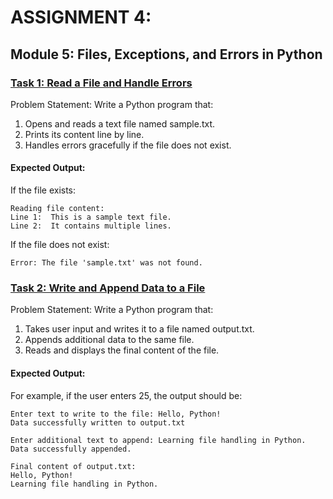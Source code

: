 # ASSIGNMENT 4:
## Module 5: Files, Exceptions, and Errors in Python
 
### [Task 1: Read a File and Handle Errors](./Task4.1.py) 
Problem Statement:  Write a Python program that:
1.   Opens and reads a text file named sample.txt.
2.   Prints its content line by line.
3.   Handles errors gracefully if the file does not exist.
 
#### Expected Output:

If the file exists:
```
Reading file content:
Line 1:  This is a sample text file.
Line 2:  It contains multiple lines.
```

If the file does not exist:
```
Error: The file 'sample.txt' was not found.
```


### [Task 2: Write and Append Data to a File](./Task4.2.py)
 
Problem Statement: Write a Python program that:
1.   Takes user input and writes it to a file named output.txt.
2.   Appends additional data to the same file.
3.   Reads and displays the final content of the file.
 

#### Expected Output:
 For example, if the user enters 25, the output should be:
```
Enter text to write to the file: Hello, Python!
Data successfully written to output.txt

Enter additional text to append: Learning file handling in Python.
Data successfully appended.

Final content of output.txt:
Hello, Python!
Learning file handling in Python.
```
